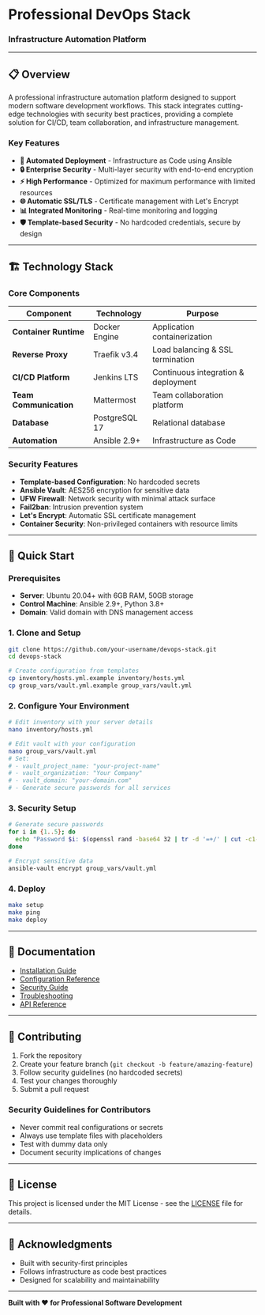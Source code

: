 # Professional DevOps Stack
### Infrastructure Automation Platform

---

## 📋 Overview

A professional infrastructure automation platform designed to support modern software development workflows. This stack integrates cutting-edge technologies with security best practices, providing a complete solution for CI/CD, team collaboration, and infrastructure management.

### Key Features

- **🚀 Automated Deployment** - Infrastructure as Code using Ansible
- **🔒 Enterprise Security** - Multi-layer security with end-to-end encryption
- **⚡ High Performance** - Optimized for maximum performance with limited resources
- **🌐 Automatic SSL/TLS** - Certificate management with Let's Encrypt
- **📊 Integrated Monitoring** - Real-time monitoring and logging
- **🛡️ Template-based Security** - No hardcoded credentials, secure by design

---

## 🏗️ Technology Stack

### Core Components

| Component | Technology | Purpose |
|-----------|------------|---------|
| **Container Runtime** | Docker Engine | Application containerization |
| **Reverse Proxy** | Traefik v3.4 | Load balancing & SSL termination |
| **CI/CD Platform** | Jenkins LTS | Continuous integration & deployment |
| **Team Communication** | Mattermost | Team collaboration platform |
| **Database** | PostgreSQL 17 | Relational database |
| **Automation** | Ansible 2.9+ | Infrastructure as Code |

### Security Features

- **Template-based Configuration**: No hardcoded secrets
- **Ansible Vault**: AES256 encryption for sensitive data
- **UFW Firewall**: Network security with minimal attack surface
- **Fail2ban**: Intrusion prevention system
- **Let's Encrypt**: Automatic SSL certificate management
- **Container Security**: Non-privileged containers with resource limits

---

## 🚀 Quick Start

### Prerequisites
- **Server**: Ubuntu 20.04+ with 6GB RAM, 50GB storage
- **Control Machine**: Ansible 2.9+, Python 3.8+
- **Domain**: Valid domain with DNS management access

### 1. Clone and Setup
```bash
git clone https://github.com/your-username/devops-stack.git
cd devops-stack

# Create configuration from templates
cp inventory/hosts.yml.example inventory/hosts.yml
cp group_vars/vault.yml.example group_vars/vault.yml
```

### 2. Configure Your Environment
```bash
# Edit inventory with your server details
nano inventory/hosts.yml

# Edit vault with your configuration
nano group_vars/vault.yml
# Set:
# - vault_project_name: "your-project-name"
# - vault_organization: "Your Company"
# - vault_domain: "your-domain.com"
# - Generate secure passwords for all services
```

### 3. Security Setup
```bash
# Generate secure passwords
for i in {1..5}; do
  echo "Password $i: $(openssl rand -base64 32 | tr -d '=+/' | cut -c1-25)"
done

# Encrypt sensitive data
ansible-vault encrypt group_vars/vault.yml
```

### 4. Deploy
```bash
make setup
make ping
make deploy
```

---

## 📖 Documentation

- [Installation Guide](docs/installation.md)
- [Configuration Reference](docs/configuration.md)
- [Security Guide](docs/security.md)
- [Troubleshooting](docs/troubleshooting.md)
- [API Reference](docs/api.md)

---

## 🤝 Contributing

1. Fork the repository
2. Create your feature branch (`git checkout -b feature/amazing-feature`)
3. Follow security guidelines (no hardcoded secrets)
4. Test your changes thoroughly
5. Submit a pull request

### Security Guidelines for Contributors
- Never commit real configurations or secrets
- Always use template files with placeholders
- Test with dummy data only
- Document security implications of changes

---

## 📄 License

This project is licensed under the MIT License - see the [LICENSE](LICENSE) file for details.

---

## 🙏 Acknowledgments

- Built with security-first principles
- Follows infrastructure as code best practices
- Designed for scalability and maintainability

---

**Built with ❤️ for Professional Software Development**
